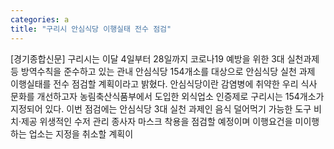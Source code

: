 ```yaml
---
categories: a
title: "구리시 안심식당 이행실태 전수 점검"
---
```

[경기종합신문] 구리시는 이달 4일부터 28일까지 코로나19 예방을 위한 3대 실천과제 등 방역수칙을 준수하고 있는 관내 안심식당 154개소를 대상으로 안심식당 실천 과제 이행실태를 전수 점검할 계획이라고 밝혔다. 안심식당이란 감염병에 취약한 우리 식사 문화를 개선하고자 농림축산식품부에서 도입한 외식업소 인증제로 구리시는 154개소가 지정되어 있다. 이번 점검에는 안심식당 3대 실천 과제인 음식 덜어먹기 가능한 도구 비치·제공 위생적인 수저 관리 종사자 마스크 착용을 점검할 예정이며 이행요건을 미이행하는 업소는 지정을 취소할 계획이